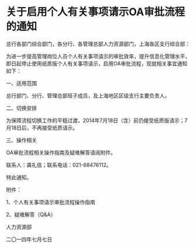 # 关于启用个人有关事项请示OA审批流程的通知

总行各部门综合部门，各分行、各管理总部人力资源部门，上海各区支行综合部：

为进一步提高管理岗位人员个人有关事项请示的审批效率，提升信息化管理水平，即日起停止使用纸质版个人有关事项请示，启用OA审批流程，现就相关事宜通知如下：

一、适用范围

总行部门、分行、管理总部班子成员，及上海地区区级支行主要负责人。

二、切换安排

为保障流程切换工作的平稳过渡，2014年7月18日（含）前仍接受纸质版请示；7月18日后，不再接受纸质请示。

三、操作相关

OA审批流程相关操作指南及疑难解答请阅附件。

联系人：龚礼佶；联系电话：021-68476112。

特此通知。

附件：

1、个人有关事项请示审批流程操作指南

2、疑难解答（Q&A）

人力资源部

二〇一四年七月七日
